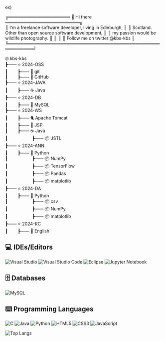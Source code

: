 
ex)

╔════════════════════ 👋 Hi there ════════════════════════╗     
║ I'm a freelance software developer, living in Edinburgh, ║
║ Scotland. Other than open source software development,   ║ 
║ my passion would be wildlife photography.                ║ 
║                                                          ║
║ Follow me on twitter @kbs-kbs                            ║
╚══════════════════════════════════════════════════════════╝         

🤓 kbs-kbs      
┣&mdash;&mdash; ⭐ 2024-OSS   
┃&emsp;&emsp; ┣&mdash;&mdash; 🔱 git   
┃&emsp;&emsp; ┣&mdash;&mdash; 🐙 GitHub   
┣&mdash;&mdash; ⭐ 2024-JAVA   
┃&emsp;&emsp; ┣&mdash;&mdash; ☕ Java    
┣&mdash;&mdash; ⭐ 2024-DB   
┃&emsp;&emsp; ┣&mdash;&mdash; 🐬 MySQL   
┣&mdash;&mdash; ⭐ 2024-WS   
┃&emsp;&emsp; ┣&mdash;&mdash; 🐈 Apache Tomcat   
┃&emsp;&emsp; ┣&mdash;&mdash; 🔄 JSP   
┃&emsp;&emsp; ┣&mdash;&mdash; ☕ Java    
┃&emsp;&emsp; &emsp;&emsp;&emsp; ┣&mdash;&mdash; 📦 JSTL     
┣&mdash;&mdash; ⭐ 2024-ANN   
┃&emsp;&emsp; ┣&mdash;&mdash; 🐍 Python        
┃&emsp;&emsp; &emsp;&emsp;&emsp; ┣&mdash;&mdash; 📦 NumPy     
┃&emsp;&emsp; &emsp;&emsp;&emsp; ┣&mdash;&mdash; 📦 TensorFlow     
┃&emsp;&emsp; &emsp;&emsp;&emsp; ┣&mdash;&mdash; 📦 Pandas   
┃&emsp;&emsp; &emsp;&emsp;&emsp; ┣&mdash;&mdash; 📦 matplotlib   
┣&mdash;&mdash; ⭐ 2024-DA   
┃&emsp;&emsp; ┣&mdash;&mdash; 🐍 Python  
┃&emsp;&emsp; &emsp;&emsp;&emsp; ┣&mdash;&mdash; 📦 csv           
┃&emsp;&emsp; &emsp;&emsp;&emsp; ┣&mdash;&mdash; 📦 NumPy           
┃&emsp;&emsp; &emsp;&emsp;&emsp; ┣&mdash;&mdash; 📦 matplotlib      
┣&mdash;&mdash; ⭐ 2024-RC   
┃&emsp;&emsp; ┣&mdash;&mdash; 🍔 English     

## 💻 IDEs/Editors

![Visual Studio](https://img.shields.io/badge/Visual%20Studio-5C2D91.svg?style=for-the-badge&logo=visual-studio&logoColor=white)
![Visual Studio Code](https://img.shields.io/badge/Visual%20Studio%20Code-0078d7.svg?style=for-the-badge&logo=visual-studio-code&logoColor=white)
![Eclipse](https://img.shields.io/badge/Eclipse-FE7A16.svg?style=for-the-badge&logo=Eclipse&logoColor=white)
![Jupyter Notebook](https://img.shields.io/badge/jupyter-%23FA0F00.svg?style=for-the-badge&logo=jupyter&logoColor=white)

## 🗄️ Databases

![MySQL](https://img.shields.io/badge/mysql-4479A1.svg?style=for-the-badge&logo=mysql&logoColor=white)

## ⌨️ Programming Languages

![C](https://img.shields.io/badge/c-%2300599C.svg?style=for-the-badge&logo=c&logoColor=white)
![Java](https://img.shields.io/badge/java-%23ED8B00.svg?style=for-the-badge&logo=openjdk&logoColor=white)
![Python](https://img.shields.io/badge/python-3670A0?style=for-the-badge&logo=python&logoColor=ffdd54)
![HTML5](https://img.shields.io/badge/html5-%23E34F26.svg?style=for-the-badge&logo=html5&logoColor=white)
![CSS3](https://img.shields.io/badge/css3-%231572B6.svg?style=for-the-badge&logo=css3&logoColor=white)
![JavaScript](https://img.shields.io/badge/javascript-%23323330.svg?style=for-the-badge&logo=javascript&logoColor=%23F7DF1E)



![Top Langs](https://github-readme-stats.vercel.app/api/top-langs/?username=kbs-kbs&layout=compact)
